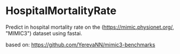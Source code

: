 # HospitalMortalityRate


Predict in hospital mortality rate on the (https://mimic.physionet.org/, "MIMIC3") dataset using fastai. 


based on: https://github.com/YerevaNN/mimic3-benchmarks

